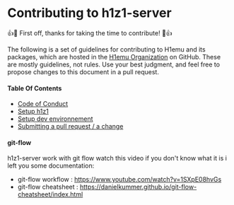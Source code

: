 # Contributing to h1z1-server

:+1::tada: First off, thanks for taking the time to contribute! :tada::+1:

The following is a set of guidelines for contributing to H1emu and its packages, which are hosted in the [H1emu Organization](https://github.com/H1emu) on GitHub.
These are mostly guidelines, not rules. Use your best judgment, and feel free to propose changes to this document in a pull request.

#### Table Of Contents

 * [Code of Conduct](https://github.com/QuentinGruber/h1z1-server/blob/master/CODE_OF_CONDUCT.md)
 * [Setup h1z1](https://github.com/QuentinGruber/h1z1-server#setup-h1z1)
 * [Setup dev environnement](https://github.com/H1emu/h1emu-server-dev)
 * [Submitting a pull request / a change](#git-flow)
 
 #### git-flow
 
 h1z1-server work with git flow watch this video if you don't know what it is i left you some documentation:
  * git-flow workflow : https://www.youtube.com/watch?v=1SXpE08hvGs
  * git-flow cheatsheet : https://danielkummer.github.io/git-flow-cheatsheet/index.html
